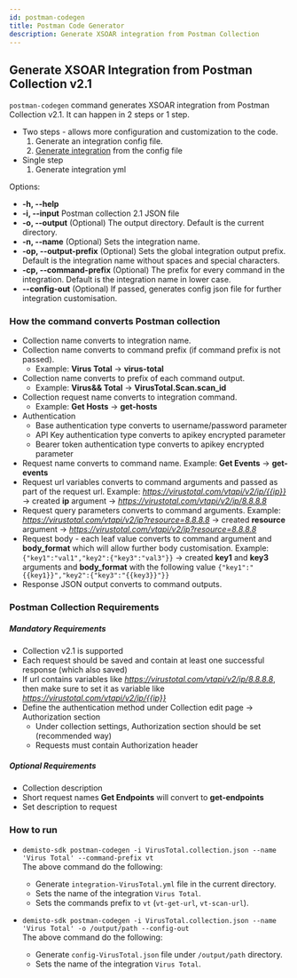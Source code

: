 ```yaml
---
id: postman-codegen
title: Postman Code Generator
description: Generate XSOAR integration from Postman Collection
---
```

## Generate XSOAR Integration from Postman Collection v2.1
`postman-codegen` command generates XSOAR integration from Postman Collection v2.1.
It can happen in 2 steps or 1 step.
- Two steps - allows more configuration and customization to the code. 
    1. Generate an integration config file. 
    1. [Generate integration]((../generate_integration/README.md)) from the config file
- Single step
    1. Generate integration yml

Options:
*  **-h, --help**
*  **-i, --input**
    Postman collection 2.1 JSON file
*  **-o, --output**
   (Optional) The output directory. Default is the current directory.
*  **-n, --name**
   (Optional) Sets the integration name.
*  **-op, --output-prefix**
   (Optional) Sets the global integration output prefix. Default is the integration name without spaces and special characters.
*  **-cp, --command-prefix**
   (Optional) The prefix for every command in the integration. Default is the integration name in lower case.
*  **--config-out**
   (Optional) If passed, generates config json file for further integration customisation.

### How the command converts Postman collection
- Collection name converts to integration name.
- Collection name converts to command prefix (if command prefix is not passed). 
  - Example: **Virus Total** -> **virus-total**
- Collection name converts to prefix of each command output. 
  - Example: **Virus&& Total** -> **VirusTotal.Scan.scan_id**
- Collection request name converts to integration command.
  - Example: **Get Hosts** -> **get-hosts**
- Authentication
    - Base authentication type converts to username/password parameter
    - API Key authentication type converts to apikey encrypted parameter
    - Bearer token authentication type converts to apikey encrypted parameter
- Request name converts to command name. Example: **Get Events** -> **get-events**
- Request url variables converts to command arguments and passed as part of the request url. Example: *https://virustotal.com/vtapi/v2/ip/{{ip}}* -> created **ip** argument -> *https://virustotal.com/vtapi/v2/ip/8.8.8.8*
- Request query parameters converts to command arguments. Example: *https://virustotal.com/vtapi/v2/ip?resource=8.8.8.8* -> created **resource** argument -> *https://virustotal.com/vtapi/v2/ip?resource=8.8.8.8*
- Request body - each leaf value converts to command argument and **body_format** which will allow further body customisation. Example: `{"key1":"val1","key2":{"key3":"val3"}}` -> created **key1** and **key3** arguments and **body_format** with the following value `{"key1":"{{key1}}","key2":{"key3":"{{key3}}"}}`
- Response JSON output converts to command outputs.

### Postman Collection Requirements
##### Mandatory Requirements
- Collection v2.1 is supported
- Each request should be saved and contain at least one successful response (which also saved)
- If url contains variables like *https://virustotal.com/vtapi/v2/ip/8.8.8.8*, then make sure to set it as variable like *https://virustotal.com/vtapi/v2/ip/{{ip}}*
- Define the authentication method under Collection edit page -> Authorization section
  - Under collection settings, Authorization section should be set (recommended way)
  - Requests must contain Authorization header


##### Optional Requirements
- Collection description
- Short request names **Get Endpoints** will convert to **get-endpoints**
- Set description to request

### How to run
- `demisto-sdk postman-codegen -i VirusTotal.collection.json --name 'Virus Total' --command-prefix vt`  
  The above command do the following:
    - Generate `integration-VirusTotal.yml` file in the current directory.
    - Sets the name of the integration `Virus Total`.
    - Sets the commands prefix to `vt` (`vt-get-url`, `vt-scan-url`).

- `demisto-sdk postman-codegen -i VirusTotal.collection.json --name 'Virus Total' -o /output/path --config-out`  
  The above command do the following:
    - Generate `config-VirusTotal.json` file under `/output/path` directory.
    - Sets the name of the integration `Virus Total`.

